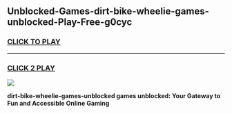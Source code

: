 
## Unblocked-Games-dirt-bike-wheelie-games-unblocked-Play-Free-g0cyc
<h3>
<a href="https://premium76.site?title=dirt-bike-wheelie-games-unblocked&ref=23A">CLICK TO PLAY</a></h3>
<hr>

<h3>
<a href="https://premium76.site?title=dirt-bike-wheelie-games-unblocked&ref=23A">CLICK 2 PLAY</a>
  
</h3>

<a href="https://premium76.site?title=dirt-bike-wheelie-games-unblocked&ref=23A"><img src="https://clearcache.store/games.png"></a>


**dirt-bike-wheelie-games-unblocked games unblocked: Your Gateway to Fun and Accessible Online Gaming**
